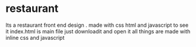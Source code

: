 # restaurant
Its a restaurant front end design .
made with css html and javascript 
to see it index.html is main file just downloadit and open it all things are made with inline css and javascript
